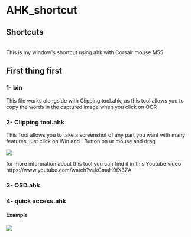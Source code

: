 # AHK_shortcut
<h2>Shortcuts </h2> <br>
This is my window's shortcut using ahk with Corsair mouse M55 <br>
<h2>First thing first</h2>
<h3>1- bin</h3>
<p>This file works alongside with Clipping tool.ahk, as this tool allows you to copy the words in the captured image when you click on OCR </p>

<h3>2- Clipping tool.ahk</h3>
<p>This Tool allows you to take a screenshot of any part you want with many features, 
just click on Win and LButton on ur mouse and drag </p>
<img src="https://user-images.githubusercontent.com/108789992/202090092-e87a9bfd-16ad-47dd-9217-279f7e66cfc3.png">
<p>for more information about this tool you can find it in this Youtube video https://www.youtube.com/watch?v=kCmaH9fX3ZA</p>

<h3>3- OSD.ahk</h3>
<p></p>

<h3>4- quick access.ahk</h3>
<p></p>
<h4> Example </h4>
<img src="https://user-images.githubusercontent.com/108789992/195885087-8e053200-9f6f-4a08-a3bd-098123238ebd.png">



